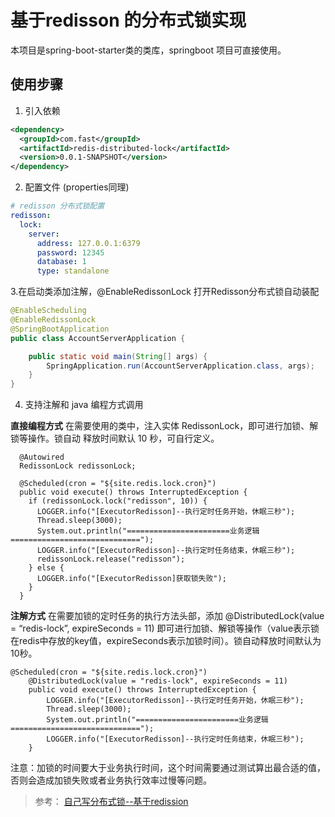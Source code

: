 # 基于redisson 的分布式锁实现

本项目是spring-boot-starter类的类库，springboot 项目可直接使用。

## 使用步骤

1. 引入依赖

```xml
<dependency>
  <groupId>com.fast</groupId>
  <artifactId>redis-distributed-lock</artifactId>
  <version>0.0.1-SNAPSHOT</version>
</dependency>
```
2. 配置文件 (properties同理)
```yml
# redisson 分布式锁配置
redisson:
  lock:
    server:
      address: 127.0.0.1:6379
      password: 12345
      database: 1
      type: standalone
```

3.在启动类添加注解，@EnableRedissonLock 打开Redisson分布式锁自动装配
```java
@EnableScheduling
@EnableRedissonLock
@SpringBootApplication
public class AccountServerApplication {

	public static void main(String[] args) {
		SpringApplication.run(AccountServerApplication.class, args);
	}
}
```

4. 支持注解和 java 编程方式调用

**直接编程方式**
在需要使用的类中，注入实体 RedissonLock，即可进行加锁、解锁等操作。锁自动
释放时间默认 10 秒，可自行定义。
```
  @Autowired
  RedissonLock redissonLock;

  @Scheduled(cron = "${site.redis.lock.cron}")
  public void execute() throws InterruptedException {
    if (redissonLock.lock("redisson", 10)) {
      LOGGER.info("[ExecutorRedisson]--执行定时任务开始，休眠三秒");
      Thread.sleep(3000);
      System.out.println("=======================业务逻辑=============================");
      LOGGER.info("[ExecutorRedisson]--执行定时任务结束，休眠三秒");
      redissonLock.release("redisson");
    } else {
      LOGGER.info("[ExecutorRedisson]获取锁失败");
    }
  }
```


**注解方式**
在需要加锁的定时任务的执行方法头部，添加 @DistributedLock(value = “redis-lock”, expireSeconds = 11) 即可进行加锁、解锁等操作（value表示锁在redis中存放的key值，expireSeconds表示加锁时间）。锁自动释放时间默认为10秒。
```
@Scheduled(cron = "${site.redis.lock.cron}")
    @DistributedLock(value = "redis-lock", expireSeconds = 11)
    public void execute() throws InterruptedException {
        LOGGER.info("[ExecutorRedisson]--执行定时任务开始，休眠三秒");
        Thread.sleep(3000);
        System.out.println("=======================业务逻辑=============================");
        LOGGER.info("[ExecutorRedisson]--执行定时任务结束，休眠三秒");
    }
```
注意：加锁的时间要大于业务执行时间，这个时间需要通过测试算出最合适的值，否则会造成加锁失败或者业务执行效率过慢等问题。

>参考：
[自己写分布式锁--基于redission](http://wuwenliang.net/2018/12/07/%E8%87%AA%E5%B7%B1%E5%86%99%E5%88%86%E5%B8%83%E5%BC%8F%E9%94%81-%E5%9F%BA%E4%BA%8Eredission/)